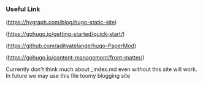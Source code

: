 ### Useful Link

(https://hygraph.com/blog/hugo-static-site) 

(https://gohugo.io/getting-started/quick-start/)

(https://github.com/adityatelange/hugo-PaperMod)

(https://gohugo.io/content-management/front-matter/)

Currently don't think much about _index.md
even without this site will work. In future we may use this file toomy blogging site
